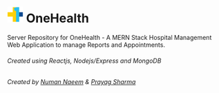 # <img src="public/OneHealth-logo.png" alt="logo" width="37" height="37"/> OneHealth
Server Repository for OneHealth - A MERN Stack Hospital Management Web Application to manage Reports and Appointments.

###### Created using Reactjs, Nodejs/Express and MongoDB
###### Created by <a href="https://github.com/numannaeem">Numan Naeem</a> & <a href="https://github.com/prg2308">Prayag Sharma</a>

